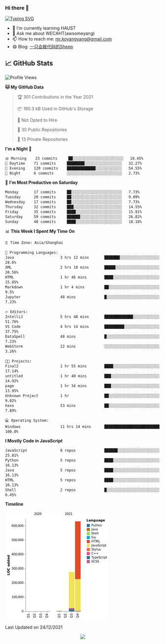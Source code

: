 ### Hi there 👋

[![Typing SVG](https://readme-typing-svg.herokuapp.com?color=%23F78A63&lines=Here+are+some+ideas+to+get+you+started%3A)](https://git.io/typing-svg)

- 🌱 I’m currently learning HAUST
- 💬 Ask me about WECAHT(awsomeyang)
- 📫 How to reach me: mr.koyangyang@gmail.com
- 😄 Blog: [一只会敲代码的Sheep](https://codeyang.pages.dev/)


## &#x1f4c8; GitHub Stats
<!--START_SECTION:waka-->
![Profile Views](http://img.shields.io/badge/Profile%20Views-1-blue)

**🐱 My GitHub Data** 

> 🏆 301 Contributions in the Year 2021
 > 
> 📦 190.3 kB Used in GitHub's Storage 
 > 
> 🚫 Not Opted to Hire
 > 
> 📜 30 Public Repositories 
 > 
> 🔑 13 Private Repositories  
 > 
**I'm a Night 🦉** 

```text
🌞 Morning    23 commits     ██░░░░░░░░░░░░░░░░░░░░░░░   10.45% 
🌆 Daytime    71 commits     ████████░░░░░░░░░░░░░░░░░   32.27% 
🌃 Evening    120 commits    █████████████░░░░░░░░░░░░   54.55% 
🌙 Night      6 commits      ░░░░░░░░░░░░░░░░░░░░░░░░░   2.73%

```
📅 **I'm Most Productive on Saturday** 

```text
Monday       17 commits     ██░░░░░░░░░░░░░░░░░░░░░░░   7.73% 
Tuesday      20 commits     ██░░░░░░░░░░░░░░░░░░░░░░░   9.09% 
Wednesday    17 commits     ██░░░░░░░░░░░░░░░░░░░░░░░   7.73% 
Thursday     32 commits     ███░░░░░░░░░░░░░░░░░░░░░░   14.55% 
Friday       35 commits     ████░░░░░░░░░░░░░░░░░░░░░   15.91% 
Saturday     59 commits     ██████░░░░░░░░░░░░░░░░░░░   26.82% 
Sunday       40 commits     ████░░░░░░░░░░░░░░░░░░░░░   18.18%

```


📊 **This Week I Spent My Time On** 

```text
⌚︎ Time Zone: Asia/Shanghai

💬 Programming Languages: 
Java                     3 hrs 12 mins       ███████░░░░░░░░░░░░░░░░░░   28.6% 
XML                      2 hrs 18 mins       █████░░░░░░░░░░░░░░░░░░░░   20.56% 
HTML                     1 hr 46 mins        ████░░░░░░░░░░░░░░░░░░░░░   15.85% 
Markdown                 1 hr 4 mins         ██░░░░░░░░░░░░░░░░░░░░░░░   9.5% 
Jupyter                  48 mins             █░░░░░░░░░░░░░░░░░░░░░░░░   7.23%

🔥 Editors: 
IntelliJ                 5 hrs 48 mins       █████████████░░░░░░░░░░░░   51.76% 
VS Code                  4 hrs 14 mins       █████████░░░░░░░░░░░░░░░░   37.75% 
DataSpell                48 mins             █░░░░░░░░░░░░░░░░░░░░░░░░   7.23% 
WebStorm                 22 mins             ░░░░░░░░░░░░░░░░░░░░░░░░░   3.26%

🐱‍💻 Projects: 
Final2                   1 hr 55 mins        ████░░░░░░░░░░░░░░░░░░░░░   17.14% 
untitled                 1 hr 40 mins        ███░░░░░░░░░░░░░░░░░░░░░░   14.92% 
page                     1 hr 34 mins        ███░░░░░░░░░░░░░░░░░░░░░░   13.95% 
Unknown Project          1 hr                ██░░░░░░░░░░░░░░░░░░░░░░░   9.02% 
hexo                     53 mins             ██░░░░░░░░░░░░░░░░░░░░░░░   7.89%

💻 Operating System: 
Windows                  11 hrs 14 mins      █████████████████████████   100.0%

```

**I Mostly Code in JavaScript** 

```text
JavaScript               8 repos             ██████░░░░░░░░░░░░░░░░░░░   25.81% 
Python                   5 repos             ████░░░░░░░░░░░░░░░░░░░░░   16.13% 
Java                     5 repos             ████░░░░░░░░░░░░░░░░░░░░░   16.13% 
HTML                     5 repos             ████░░░░░░░░░░░░░░░░░░░░░   16.13% 
Shell                    2 repos             █░░░░░░░░░░░░░░░░░░░░░░░░   6.45%

```


**Timeline**

![Chart not found](https://raw.githubusercontent.com/koyangyang/koyangyang/main/charts/bar_graph.png) 


 Last Updated on 24/12/2021
<!--END_SECTION:waka-->

<!-- <div align="center"><img src="https://github-readme-streak-stats.koyang.workers.dev/?user=koyangyang" ></div> -->

<div align="center"><img src="https://activity-graph.koyang.workers.dev/graph?username=koyangyang&theme=github-light" ></div>

<!-- <div align="center"><img src="https://cdn.jsdelivr.net/gh/koyangyang/hugo_comment/assets/github-contribution-grid-snake.svg" ></div> -->

<!-- ![](https://github-readme-stats.vercel.app/api?username=koyangyang&show_icons=true&theme=flag-india)![](https://github-readme-stats.vercel.app/api/top-langs/?username=koyangyang&layout=compact) -->
<!-- <div align="center"><img src="https://github-readme-stats.vercel.app/api?username=koyangyang&show_icons=true&theme=flag-india" ></div> -->
<!-- <img src="https://github-readme-stats.vercel.app/api/top-langs/?username=koyangyang&layout=compact" > -->



<!-- <div align="center"><img src="https://github-readme-stats.vercel.app/api/wakatime?username=koyangyang" ></div> -->


<!--
[![Top Langs](https://github-readme-stats.vercel.app/api/top-langs/?username=koyangyang&langs_count=8)](https://github.com/anuraghazra/github-readme-stats)
- 🔭 I’m currently working on ...
- 👯 I’m looking to collaborate on ...
- 🤔 I’m looking for help with ...
- 💬 Ask me about ...
- 📫 How to reach me: ...
- 😄 Pronouns: ...
- ⚡ Fun fact: ...
-->
